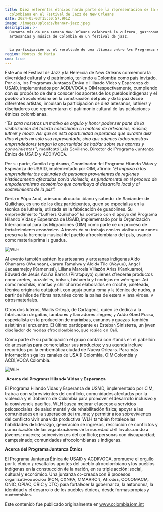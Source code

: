```yaml
---
title: Diez referentes étnicos harán parte de la representación de la cultura
  colombiana en el Festival de Jazz de New Orleans
date: 2024-05-03T15:30:57.901Z
image: /images/uploads/banner-jazz.jpeg
description: >-
  Durante más de una semana New Orleans celebrará la cultura, gastronomía,
  artesanías y música de Colombia en un festival de jazz.


  La participación es el resultado de una alianza entre los Programas de Juntanza Étnica e Hilando Vidas y Esperanza de USAID, implementados por ACDI/VOCA y OIM respectivamente.
region: Montes de María
cms: true
---
```

Este año el Festival de Jazz y la Herencia de New Orleans conmemora la diversidad cultural y el patrimonio, teniendo a Colombia como país invitado. Por ello, los Programas Juntanza Étnica e Hilando Vidas y Esperanza de USAID, implementados por ACDI/VOCA y OIM respectivamente, cumpliendo con su propósito de dar a conocer los aportes de los pueblos indígenas y el pueblo afrocolombiano en la construcción del país y de la paz desde diferentes artistas, impulsan la participación de diez artesanos, luthiers y diseñadores que representaran el patrimonio cultural de las poblaciones étnicas colombianas.

*‘’Es para nosotros un motivo de orgullo y honor poder ser parte de la visibilización del talento colombiano en materia de artesanías, música, luthier y moda. Así que en esta oportunidad esperamos que durante diez días el país no solo sea representado, sino que además todos nuestros emprendedores tengan la oportunidad de hablar sobre sus aportes y conocimientos’’*, manifestó Luis Sevillano, Director del Programa Juntanza Étnica de USAID y ACDI/VOCA.  

Por su parte, Camilo Leguizamo, Coordinador del Programa Hilando Vidas y Esperanza de USAID, implementado por OIM, afirmó: *“El impulso a los emprendimientos culturales de personas provenientes de regiones históricamente afectadas por la violencia, es fundamental en el proceso de empoderamiento económico que contribuya al desarrollo local y al sostenimiento de la paz”.*

Deriam Pópo Amú, artesano afrocolombiano y sabedor de Santander de Quilichao, es uno de los diez participantes, quien se especializa en la técnica de lutheria, utilizada en la fabricación de guadolines. Su emprendimiento “Luthiers Quilichao” ha contado con el apoyo del Programa Hilando Vidas y Esperanza de USAID, implementado por la Organización Internacional para las Migraciones (OIM) como parte de un proceso de fortalecimiento económico. A través de su trabajo con los violines caucanos preserva la herencia musical del pueblo afrocolombiano del país, usando como materia prima la guadua.

![WLH](https://colombia.iom.int/sites/g/files/tmzbdl1011/files/images/Notas/nsz_9572sw.jpg)

Al evento también asisten los artesanos y artesanas indígenas Aldo Chamarra (Wounaan), Jarara Tamaiwa y Aleida Tile (Wayuu), Ángel Jacanamejoy (Kamentsá), Liliana Marcela Villazón Arias (Kankuamo), Edward de Jesús Acuña Barros (Piratapuyo) quienes ofrecerán productos como aretes, brazaletes, bolsos, bisturería y bandejas en wérregue. Así como mochilas, mantas y chinchorros elaborados en croché, paleteado, técnica originaria outtajushi, con aguja punta roma y la técnica de nudos, a partir de hilos de fibras naturales como la palma de estera y lana virgen, y otros materiales.

Otros dos luteros, Wadis Ortega, de Cartagena, quien se dedica a la fabricación de gaitas, tambores y llamadores alegres; y Addo Obed Possu, especialista en la producción de marimbas, cununos y guazas, también asistirán al encuentro. El último participante es Esteban Sinisterra, un joven diseñador de modas afrocolombiano, que reside en Cali.

Como parte de su participación el grupo contará con stands en el pabellón de artesanías para comercializar sus productos; y su agenda incluye recorridos por la emblemática ciudad de Nueva Orleans. Para más información siga los canales de USAID Colombia, OIM Colombia y ACDI/VOCA Colombia.

![WLH](https://colombia.iom.int/sites/g/files/tmzbdl1011/files/images/Notas/nsz_9370sw.jpg)

 **Acerca del Programa Hilando Vidas y Esperanza**

El Programa Hilando Vidas y Esperanza de USAID, implementado por OIM, trabaja con sobrevivientes del conflicto, comunidades afectadas por la violencia y el Gobierno de Colombia para promover el desarrollo inclusivo y la convivencia pacífica. WLH busca mejorar el acceso a servicios psicosociales, de salud mental y de rehabilitación física; apoyar a las comunidades en la superación del trauma; y permitir a los sobrevivientes del conflicto vivir una vida productiva. WLH también fortalece las habilidades de liderazgo, generación de ingresos, resolución de conflictos y comunicación de las organizaciones de la sociedad civil involucrando a jóvenes; mujeres; sobrevivientes del conflicto; personas con discapacidad; campesinado; comunidades afrocolombianas e indígenas.

**Acerca del Programa Juntanza Étnica**

El Programa Juntanza Étnica de USAID y ACDI/VOCA, promueve el orgullo por lo étnico y resalta los aportes del pueblo afrocolombiano y los pueblos indígenas en la construcción de la nación, en su triple acción: social, cultural y económico. Una juntanza co-creada con 9 procesos organizativos socios (PCN, CONPA, CIMARRÓN, Afrodes, COCOMACIA, ONIC, OPIAC, CRIC y CTC) para fortalecer la gobernanza, la autonomía, la identidad y el desarrollo de los pueblos étnicos, desde formas propias y sustentables.

Este contenido fue publicado originalmente en www.colombia.iom.int